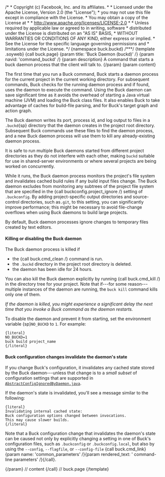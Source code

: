 /\* \* Copyright (c) Facebook, Inc. and its affiliates. \* \* Licensed
under the Apache License, Version 2.0 (the \"License\"); \* you may not
use this file except in compliance with the License. \* You may obtain a
copy of the License at \* \* http://www.apache.org/licenses/LICENSE-2.0
\* \* Unless required by applicable law or agreed to in writing,
software \* distributed under the License is distributed on an \"AS IS\"
BASIS, \* WITHOUT WARRANTIES OR CONDITIONS OF ANY KIND, either express
or implied. \* See the License for the specific language governing
permissions and \* limitations under the License. \*/ {namespace
buck.buckd} /\*\*\*/ {template .soyweb} {call buck.page} {param title:
\'Buck Daemon (buckd)\' /} {param navid: \'command_buckd\' /} {param
description} A command that starts a buck daemon process that the client
will talk to. {/param} {param content}

The first time that you run a Buck command, Buck starts a daemon process
for the current project in the current working directory. For subsequent
commands, Buck checks for the running daemon process and if found, uses
the daemon to execute the command. Using the Buck daemon can save
significant time as it avoids the overhead of starting a Java virtual
machine (JVM) and loading the Buck class files. It also enables Buck to
take advantage of caches for build-file parsing, and for Buck\'s target
graph and action graph.

The Buck daemon writes its port, process id, and log output to files in
a `.buckd`{sp} directory that the daemon creates in the project root
directory. Subsequent Buck commands use these files to find the daemon
process, and a new Buck daemon process will use them to kill any
already-existing daemon process.

It is safe to run multiple Buck daemons started from different project
directories as they do not interfere with each other, making `buckd`
suitable for use in shared-server environments or where several projects
are being worked on concurrently.

While it runs, the Buck daemon process monitors the project\'s file
system and invalidates cached build rules if any build input files
change. The Buck daemon excludes from monitoring any subtrees of the
project file system that are specified in the {call
buckconfig.project_ignore /} setting of `.buckconfig`. By adding
project-specific output directories and source-control directories, such
as`.git`, to this setting, you can significantly improve performance;
this might be necessary to avoid file-change overflows when using Buck
daemons to build large projects.

By default, Buck daemon processes ignore changes to temporary files
created by text editors.

#### Killing or disabling the Buck daemon

The Buck daemon process is killed if

-   the {call buck.cmd_clean /} command is run.
-   the `.buckd` directory in the project root directory is deleted.
-   the daemon has been idle for 24 hours.

You can also kill the Buck daemon explicitly by running {call
buck.cmd_kill /} in the directory tree for your project. Note that
if---for some reason---multiple instances of the daemon are running, the
`buck kill` command kills only one of them.

*If the daemon is killed, you might experience a significant delay the
next time that you invoke a Buck command as the daemon restarts.*

To disable the daemon and prevent it from starting, set the environment
variable {sp}`NO_BUCKD` to `1`. For example:

    {literal}
    NO_BUCKD=1
    buck build project_name
    {/literal}

#### Buck configuration changes invalidate the daemon\'s state

If you change Buck\'s configuration, it invalidates any cached state
stored by the Buck daemon---unless that change is to a *small subset* of
configuration settings that are supported in
[`AbstractConfigIgnoredByDaemon.java`](https://github.com/facebook/buck/blob/master/src/com/facebook/buck/command/config/AbstractConfigIgnoredByDaemon.java).

If the daemon\'s state is invalidated, you\'ll see a message similar to
the following:

    {literal}
    Invalidating internal cached state:
    Buck configuration options changed between invocations.
    This may cause slower builds.
    {/literal}

Note that a Buck configuration change that invalidates the daemon\'s
state can be caused not only by explicitly changing a setting in one of
Buck\'s configuration files, such as `.buckconfig` or
`.buckconfig.local`, but also by using the `--config`, `--flagfile`, or
`--config-file` {call buck.cmd_link}{param name: \'common_parameters\'
/}{param rendered_text: \' command-line parameters\' /}{/call}.

{/param} // content {/call} // buck.page {/template}
